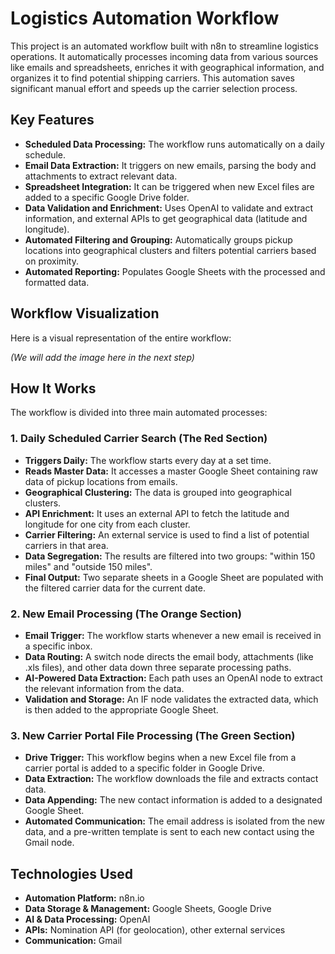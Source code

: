 # Logistics Automation Workflow

This project is an automated workflow built with n8n to streamline logistics operations. It automatically processes incoming data from various sources like emails and spreadsheets, enriches it with geographical information, and organizes it to find potential shipping carriers. This automation saves significant manual effort and speeds up the carrier selection process.

## Key Features
*   **Scheduled Data Processing:** The workflow runs automatically on a daily schedule.
*   **Email Data Extraction:** It triggers on new emails, parsing the body and attachments to extract relevant data.
*   **Spreadsheet Integration:** It can be triggered when new Excel files are added to a specific Google Drive folder.
*   **Data Validation and Enrichment:** Uses OpenAI to validate and extract information, and external APIs to get geographical data (latitude and longitude).
*   **Automated Filtering and Grouping:** Automatically groups pickup locations into geographical clusters and filters potential carriers based on proximity.
*   **Automated Reporting:** Populates Google Sheets with the processed and formatted data.

## Workflow Visualization
Here is a visual representation of the entire workflow:

*(We will add the image here in the next step)*

## How It Works
The workflow is divided into three main automated processes:

### 1. Daily Scheduled Carrier Search (The Red Section)
*   **Triggers Daily:** The workflow starts every day at a set time.
*   **Reads Master Data:** It accesses a master Google Sheet containing raw data of pickup locations from emails.
*   **Geographical Clustering:** The data is grouped into geographical clusters.
*   **API Enrichment:** It uses an external API to fetch the latitude and longitude for one city from each cluster.
*   **Carrier Filtering:** An external service is used to find a list of potential carriers in that area.
*   **Data Segregation:** The results are filtered into two groups: "within 150 miles" and "outside 150 miles".
*   **Final Output:** Two separate sheets in a Google Sheet are populated with the filtered carrier data for the current date.

### 2. New Email Processing (The Orange Section)
*   **Email Trigger:** The workflow starts whenever a new email is received in a specific inbox.
*   **Data Routing:** A switch node directs the email body, attachments (like .xls files), and other data down three separate processing paths.
*   **AI-Powered Data Extraction:** Each path uses an OpenAI node to extract the relevant information from the data.
*   **Validation and Storage:** An IF node validates the extracted data, which is then added to the appropriate Google Sheet.

### 3. New Carrier Portal File Processing (The Green Section)
*   **Drive Trigger:** This workflow begins when a new Excel file from a carrier portal is added to a specific folder in Google Drive.
*   **Data Extraction:** The workflow downloads the file and extracts contact data.
*   **Data Appending:** The new contact information is added to a designated Google Sheet.
*   **Automated Communication:** The email address is isolated from the new data, and a pre-written template is sent to each new contact using the Gmail node.

## Technologies Used
*   **Automation Platform:** n8n.io
*   **Data Storage & Management:** Google Sheets, Google Drive
*   **AI & Data Processing:** OpenAI
*   **APIs:** Nomination API (for geolocation), other external services
*   **Communication:** Gmail
